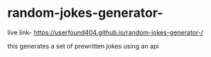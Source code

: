 # random-jokes-generator-

live link- https://userfound404.github.io/random-jokes-generator-/


this generates a set of prewritten jokes using an api

